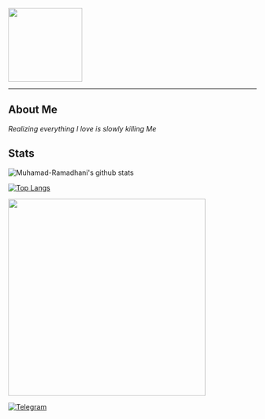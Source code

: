 

<p align="left">
  <img height="150" height="auto" src="https://raw.githubusercontent.com/onimur/.github/master/.resources/git-header.svg">
</p>

___
## **About Me**

_Realizing everything I love is slowly killing Me_

## **Stats**
![Muhamad-Ramadhani's github stats](https://github-readme-stats.vercel.app/api?username=muhamad-ramadhani&theme=blueberry&show_icons=true)

[![Top Langs](https://github-readme-stats.vercel.app/api/top-langs/?username=muhamad-ramadhani&layout=compact&theme=radical)](https://github.com/muhamad-ramadhani)


<p align="left">
  <img height="400" height="auto" src="https://user-images.githubusercontent.com/72949170/194748277-332049d8-01a2-4b18-b7a8-3ea03df169af.svg">
</p>


<div id="badges">
  <a href="https://t.me/PemulungAirdropID">
    <img src="https://img.shields.io/badge/Telegram-blue?style=for-the-badge&logo=Telegram&logoColor=white" alt="Telegram"/>
  </a>
  </div>
